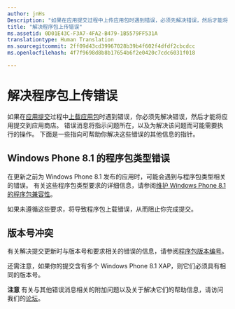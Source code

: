 ```yaml
---
author: jnHs
Description: "如果在应用提交过程中上传应用包时遇到错误，必须先解决错误，然后才能将应用提交到应用商店。"
title: "解决程序包上传错误"
ms.assetid: 0D01E43C-F3A7-4FA2-B479-1B5579FF531A
translationtype: Human Translation
ms.sourcegitcommit: 2ff09d43cd39967028b39b4f602f4dfdf2cbcdcc
ms.openlocfilehash: 4f7f9698d8b8b17654b6f2e0420c7cdc6031f018

---
```


# <a name="resolve-package-upload-errors"></a>解决程序包上传错误


如果在[应用提交](app-submissions.md)过程中[上载应用包](upload-app-packages.md)时遇到错误，你必须先解决错误，然后才能将应用提交到应用商店。 错误消息将指示问题所在，以及为解决该问题而可能需要执行的操作。 下面是一些指向可帮助你解决这些错误的其他信息的指针。

## <a name="package-type-errors-for-windows-phone-81"></a>Windows Phone 8.1 的程序包类型错误

在更新之前为 Windows Phone 8.1 发布的应用时，可能会遇到与程序包类型相关的错误。 有关这些程序包类型要求的详细信息，请参阅[维护 Windows Phone 8.1 的程序包兼容性](guidance-for-app-package-management.md#maintaining-package-compatibility-for-windows-phone-81)。

如果未遵循这些要求，将导致程序包上载错误，从而阻止你完成提交。

## <a name="version-number-conflicts"></a>版本号冲突


有关解决提交更新时与版本号和要求相关的错误的信息，请参阅[程序包版本编号](package-version-numbering.md)。

还需注意，如果你的提交含有多个 Windows Phone 8.1 XAP，则它们必须具有相同的版本号。

**注意** 有关与其他错误消息相关的附加问题以及关于解决它们的帮助信息，请访问我们的[论坛](http://go.microsoft.com/fwlink/p/?LinkId=224196)。

 

 

 







<!--HONumber=Dec16_HO1-->


